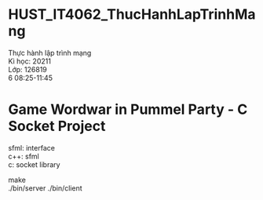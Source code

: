 # HUST_IT4062_ThucHanhLapTrinhMang
Thực hành lập trình mạng\
Kì học: 20211\
Lớp: 126819\
6 08:25-11:45

# Game Wordwar in Pummel Party - C Socket Project


sfml: interface\
c++: sfml\
c: socket library

make\
./bin/server
./bin/client
